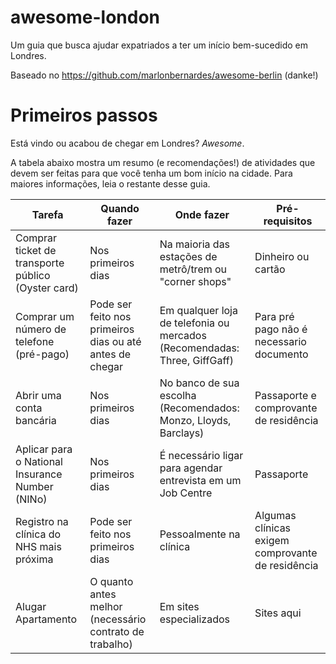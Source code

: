 # awesome-london

Um guia que busca ajudar expatriados a ter um início bem-sucedido em Londres.

Baseado no https://github.com/marlonbernardes/awesome-berlin (danke!)

# Primeiros passos

Está vindo ou acabou de chegar em Londres? *Awesome*.

A tabela abaixo mostra um resumo (e recomendações!) de atividades que devem ser feitas para que você tenha um bom início na cidade. Para maiores informações, leia o restante desse guia.

| Tarefa  | Quando fazer | Onde fazer | Pré-requisitos |
| ------------- | ------------- |------------- | ------------- |
| Comprar ticket de transporte público (Oyster card)  | Nos primeiros dias | Na maioria das estações de metrô/trem ou "corner shops" | Dinheiro ou cartão
| Comprar um número de telefone (pré-pago)  | Pode ser feito nos primeiros dias ou até antes de chegar  | Em qualquer loja de telefonia ou mercados (Recomendadas: Three, GiffGaff) | Para pré pago não é necessario documento
| Abrir uma conta bancária  | Nos primeiros dias  | No banco de sua escolha (Recomendados: Monzo, Lloyds, Barclays)  | Passaporte e comprovante de residência
| Aplicar para o National Insurance Number (NINo)  | Nos primeiros dias | É necessário ligar para agendar entrevista em um Job Centre | Passaporte
| Registro na clínica do NHS mais próxima  | Pode ser feito nos primeiros dias  | Pessoalmente na clínica | Algumas clínicas exigem comprovante de residência 
| Alugar Apartamento | O quanto antes melhor (necessário contrato de trabalho) | Em sites especializados | Sites aqui
